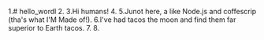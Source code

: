 1.# hello_wordl
2.
3.Hi humans!
4.
5.Junot here, a like Node.js and coffescrip (tha's what I'M Made of!).
6.I've had tacos the moon and find them far superior to Earth tacos.
7.
8. 
